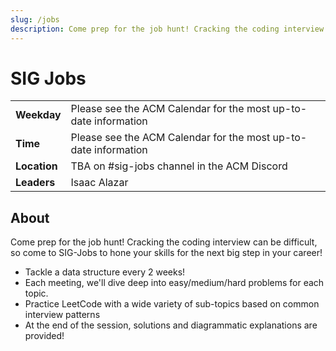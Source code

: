 ```yaml
---
slug: /jobs
description: Come prep for the job hunt! Cracking the coding interview can be difficult, so come to SIG-Jobs to hone your skills for the next big step in your career!
---
```


# SIG Jobs

|              |                                                                 |
| ------------ | --------------------------------------------------------------- |
| **Weekday**  | Please see the ACM Calendar for the most up-to-date information |
| **Time**     | Please see the ACM Calendar for the most up-to-date information |
| **Location** | TBA on #sig-jobs channel in the ACM Discord                     |
| **Leaders**  | Isaac Alazar                                                    |

## About

Come prep for the job hunt! Cracking the coding interview can be difficult, so come to SIG-Jobs to hone your skills for the next big step in your career!

- Tackle a data structure every 2 weeks!
- Each meeting, we'll dive deep into easy/medium/hard problems for each topic.
- Practice LeetCode with a wide variety of sub-topics based on common interview patterns
- At the end of the session, solutions and diagrammatic explanations are provided!
